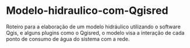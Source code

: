 # Modelo-hidraulico-com-Qgisred
Roteiro para a elaboração de um modelo hidráulico utilizando o software Qgis, e alguns plugins como o Qgisred, o modelo visa a interação de cada ponto de consumo de água do sistema com a rede. 
